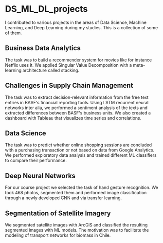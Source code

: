 # DS_ML_DL_projects

I contributed to various projects in the areas of Data Science, Machine Learning, and Deep Learning during my studies. This is a collection of some of them.

##  Business Data Analytics

The task was to build a recommender system for movies like for instance Netflix uses it. We applied Singular Value Decomposition with a meta-learning architecture called stacking.

## Challenges in Supply Chain Management

The task was to extract decision-relevant information from the free text entries in BASF's financial reporting tools. Using LSTM recurrent neural networks inter alia, we performed a sentiment analysis of the texts and extracted differences between BASF's business units. We also created a dashboard with Tableau that visualizes time series and correlations. 

## Data Science

The task was to predict whether online shopping sessions are concluded with a purchasing transaction or not based on data from Google Analytics. We performed exploratory data analysis and trained different ML classifiers to compare their performance.

## Deep Neural Networks

For our course project we selected the task of hand gesture recognition. We took 468 photos, segmented them and performed image classification through a newly developed CNN and via transfer learning.

## Segmentation of Satellite Imagery

We segmented satellite images with ArcGIS and classified the resulting segmented images with ML models. The motivation was to facilitate the modeling of transport networks for biomass in Chile.
